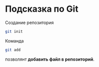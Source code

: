 # Подсказка по Git

Создание репозитория
```sh
git init
```

Команда 
```sh
git add
```
позволянт **добавить файл в репозиторий**.